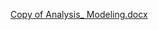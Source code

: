 [Copy of Analysis_ Modeling.docx](https://github.com/Hevander27/DS4A/files/15184843/Copy.of.Analysis_.Modeling.docx)
